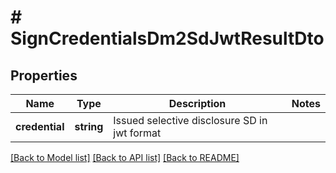 # # SignCredentialsDm2SdJwtResultDto

## Properties

Name | Type | Description | Notes
------------ | ------------- | ------------- | -------------
**credential** | **string** | Issued selective disclosure SD in jwt format |

[[Back to Model list]](../../README.md#models) [[Back to API list]](../../README.md#endpoints) [[Back to README]](../../README.md)
